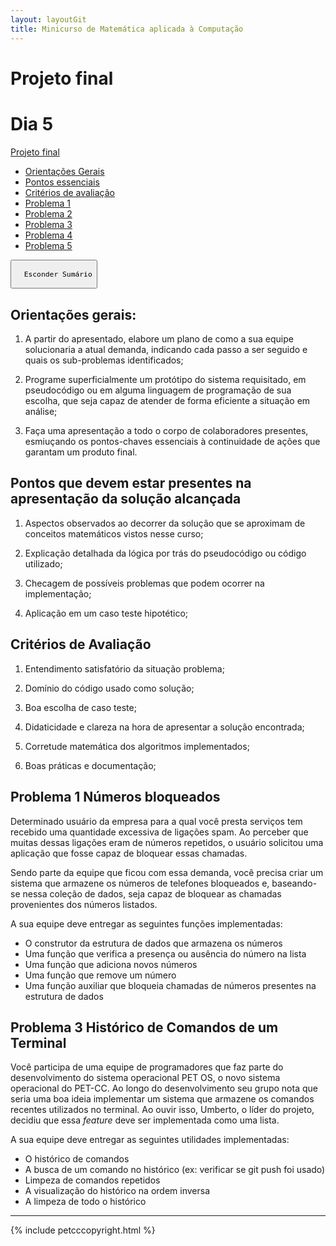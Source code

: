 ```yaml
---
layout: layoutGit 
title: Minicurso de Matemática aplicada à Computação
---
```


# Projeto final

<div id="sumario" class="sumario-git">
    <h1>Dia 5</h1>
    <summary><a href="#Projeto final">Projeto final</a></summary>
    <ul>
      <li><a href="#orientações-gerais">Orientações Gerais</a></li>
      <li><a href="#pontos-que-devem-estar-presentes-na-apresentação-da-solução-alcançada">Pontos essenciais</a></li>
      <li><a href="#critérios-de-avaliação">Critérios de avaliação</a></li>
      <li><a href="#problema-1-números-bloqueados">Problema 1</a></li>
      <li><a href="#problema 2">Problema 2</a></li>
      <li><a href="#problema-3-histórico-de-comandos-de-um-terminal">Problema 3</a></li>
      <li><a href="#problema 4">Problema 4</a></li>
      <li><a href="#problema 5">Problema 5</a></li>
    </ul>
  <button class="toggle-button" id="toggle-button">
  
      Esconder Sumário
  
  </button>
  </div>

## Orientações gerais:

1) A partir do apresentado, elabore um plano de como a sua equipe solucionaria a atual demanda, indicando cada passo a ser seguido e quais os sub-problemas identificados;

2) Programe superficialmente um protótipo do sistema requisitado, em pseudocódigo ou em alguma linguagem de programação de sua escolha, que seja capaz de atender de forma eficiente a situação em análise;

3) Faça uma apresentação a todo o corpo de colaboradores presentes, esmiuçando os pontos-chaves essenciais à continuidade de ações que garantam um produto final.

## Pontos que devem estar presentes na apresentação da solução alcançada

1) Aspectos observados ao decorrer da solução que se aproximam de conceitos matemáticos vistos nesse curso;

2) Explicação detalhada da lógica por trás do pseudocódigo ou código utilizado;

3) Checagem de possíveis problemas que podem ocorrer na implementação;

4) Aplicação em um caso teste hipotético;

## Critérios de Avaliação

1) Entendimento satisfatório da situação problema;

2) Domínio do código usado como solução;

3) Boa escolha de caso teste;

4) Didaticidade e clareza na hora de apresentar a solução encontrada;

5) Corretude matemática dos algoritmos implementados;

6) Boas práticas e documentação;

## Problema 1 Números bloqueados

Determinado usuário da empresa para a qual você presta serviços tem recebido uma quantidade excessiva de ligações spam. Ao perceber que muitas dessas ligações eram de números repetidos, o usuário solicitou uma aplicação que fosse capaz de bloquear essas chamadas.

Sendo parte da equipe que ficou com essa demanda, você precisa criar um sistema que armazene os números de telefones bloqueados e, baseando-se nessa coleção de dados, seja capaz de bloquear as chamadas provenientes dos números listados.

A sua equipe deve entregar as seguintes funções implementadas:

- O construtor da estrutura de dados que armazena os números
- Uma função que verifica a presença ou ausência do número na lista
- Uma função que adiciona novos números
- Uma função que remove um número
- Uma função auxiliar que bloqueia chamadas de números presentes na estrutura de dados

## Problema 3 Histórico de Comandos de um Terminal

Você participa de uma equipe de programadores que faz parte do desenvolvimento do sistema operacional PET OS, o novo sistema operacional do PET-CC. Ao longo do desenvolvimento seu grupo nota que seria uma boa ideia implementar um sistema que armazene os comandos recentes utilizados no terminal. Ao ouvir isso, Umberto, o líder do projeto, decidiu que essa _feature_ deve ser implementada como uma lista.

A sua equipe deve entregar as seguintes utilidades implementadas:

- O histórico de comandos
- A busca de um comando no histórico (ex: verificar se git push foi usado)
- Limpeza de comandos repetidos
- A visualização do histórico na ordem inversa
- A limpeza de todo o histórico





<script>
const dataDia5 = new Date('2025-03-13');
const agora = new Date();

if (agora < dataDia5) {
    document.body.innerHTML = '<h1 style="text-align:center; margin-top:20%;">Página Indisponível</h1>' +
                              '<p style="text-align:center;">Esta página estará disponível a partir de ' + dataDia5.toLocaleDateString() + '.</p>';
}
</script>

---
{% include petcccopyright.html %}
